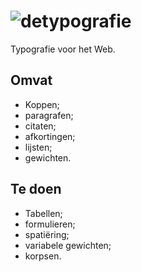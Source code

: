 # ![detypografie](https://deidee.com/logo.png?text=deTypografie)

Typografie voor het Web.

## Omvat

- Koppen;
- paragrafen;
- citaten;
- afkortingen;
- lijsten;
- gewichten.

## Te doen

- Tabellen;
- formulieren;
- spatiëring;
- variabele gewichten;
- korpsen.
